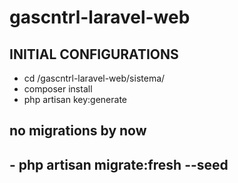 # gascntrl-laravel-web

## INITIAL CONFIGURATIONS
- cd /gascntrl-laravel-web/sistema/
- composer install
- php artisan key:generate

## no migrations by now
## - php artisan migrate:fresh --seed
